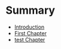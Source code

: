 # Summary

* [Introduction](README.md)
* [First Chapter](chapter1.md)
* [test Chapter](test-chapter.md)

